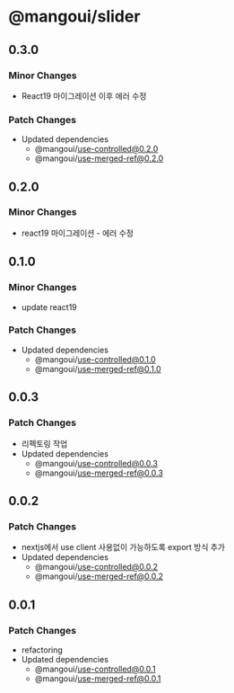 # @mangoui/slider

## 0.3.0

### Minor Changes

- React19 마이그레이션 이후 에러 수정

### Patch Changes

- Updated dependencies
  - @mangoui/use-controlled@0.2.0
  - @mangoui/use-merged-ref@0.2.0

## 0.2.0

### Minor Changes

- react19 마이그레이션 - 에러 수정

## 0.1.0

### Minor Changes

- update react19

### Patch Changes

- Updated dependencies
  - @mangoui/use-controlled@0.1.0
  - @mangoui/use-merged-ref@0.1.0

## 0.0.3

### Patch Changes

- 리펙토링 작업
- Updated dependencies
  - @mangoui/use-controlled@0.0.3
  - @mangoui/use-merged-ref@0.0.3

## 0.0.2

### Patch Changes

- nextjs에서 use client 사용없이 가능하도록 export 방식 추가
- Updated dependencies
  - @mangoui/use-controlled@0.0.2
  - @mangoui/use-merged-ref@0.0.2

## 0.0.1

### Patch Changes

- refactoring
- Updated dependencies
  - @mangoui/use-controlled@0.0.1
  - @mangoui/use-merged-ref@0.0.1
